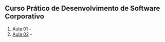 
## Curso Prático de Desenvolvimento de Software Corporativo

1. [Aula 01](/documentacao/curso/aulas/aula01.md) -  
2. [Aula 02](/documentacao/curso/aulas/aula02.md) -   
